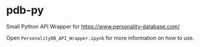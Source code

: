 # pdb-py
Small Python API Wrapper for https://www.personality-database.com/

Open `PersonalityDB_API_Wrapper.ipynb` for more information on how to use.
